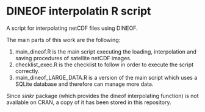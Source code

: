 # DINEOF interpolatin R script
A script for interpolating netCDF files using DINEOF.

The main parts of this work are the following:

1. main_dineof.R is the main script executing the loading, interpolation and saving procedures of satellite netCDF images.
2. checklist_exec.R is the checklist to follow in order to execute the script correctly.
3. main_dineof_LARGE_DATA.R is a version of the main script which uses a SQLite database and therefore can manage more data. 

Since *sinkr* package (which provides the dineof interpolating function) is not available on CRAN, a copy of it has been stored in this repository.
